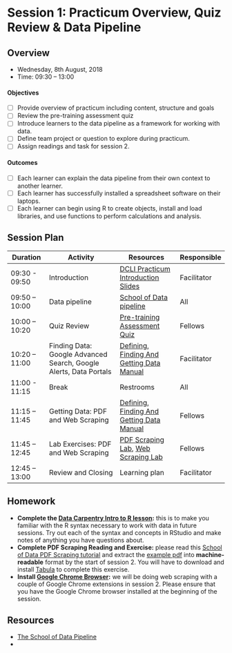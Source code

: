 # Session 1: Practicum Overview, Quiz Review & Data Pipeline

## Overview
 - Wednesday, 8th August, 2018
 - Time: 09:30 – 13:00

#### Objectives
- [ ] Provide overview of practicum including content, structure and goals
- [ ] Review the pre-training assessment quiz
- [ ] Introduce learners to the data pipeline as a framework for working with data.
- [ ] Define team project or question to explore during practicum.
- [ ] Assign readings and task for session 2.

#### Outcomes
- [ ] Each learner can explain the data pipeline from their own context to another learner.
- [ ] Each learner has successfully installed a spreadsheet software on their laptops.
- [ ] Each learner can begin using R to create objects, install and load libraries, and use functions to perform calculations and analysis.

## Session Plan

Duration | Activity | Resources | Responsible
------------- | ---------- | -------- | ---------
09:30 - 09:50 | Introduction | [DCLI Practicum Introduction Slides](https://docs.google.com/presentation/d/1XYAwdjPSdEg8wrYhzduVBqShTgG-Ct5trn6OKv3hJtQ/edit?usp=sharing) | Facilitator
09:50 – 10:00 | Data pipeline | [School of Data pipeline](https://schoolofdata.org/methodology/) | All
10:00 – 10:20 | Quiz Review |[Pre-training Assessment Quiz](https://docs.google.com/document/d/1Vr-GdhrQaoL1chzRxckSPDGgxDFqYGQDP7amAT7_7LE/edit?usp=sharing) | Fellows
10:20 – 11:00 | Finding Data: Google Advanced Search, Google Alerts, Data Portals | [Defining, Finding And Getting Data Manual](/manuals/defining_finding_and_getting_data.pdf) | Facilitator
11:00 - 11:15 | Break | Restrooms | All
11:15 – 11:45 | Getting Data: PDF and Web Scraping | [Defining, Finding And Getting Data Manual](/manuals/defining_finding_and_getting_data.pdf) | Fellows
11:45 – 12:45 | Lab Exercises: PDF and Web Scraping | [PDF Scraping Lab](/labs/data_fundamentals_lab_scraping_data_from_pdfs.pdf), [Web Scraping Lab](/labs/data_fundamentals_lab_scraping_data_from_the_web.pdf) | Fellows
12:45 – 13:00 | Review and Closing | Learning plan | Facilitator

## Homework
- **Complete the [Data Carpentry Intro to R lesson](http://www.datacarpentry.org/R-ecology-lesson/01-intro-to-r.html):** this is to make you familiar with the R syntax necessary to work with data in future sessions. Try out each of the syntax and concepts in RStudio and make notes of anything you have questions about.
- **Complete PDF Scraping Reading and Exercise:** please read this [School of Data PDF Scraping tutorial](https://schoolofdata.org/extracting-data-from-pdfs/)  and extract the [example pdf](https://schoolofdata.org/files/2015/09/sample-data-for-scraping.pdf) into **machine-readable** format by the start of session 2. You will have to download and install [Tabula](http://tabula.technology/) to complete this exercise.
- **Install [Google Chrome Browser](https://www.google.com/chrome/browser/desktop/index.html):** we will be doing web scraping with a couple of Google Chrome extensions in session 2. Please ensure that you have the Google Chrome browser installed at the beginning of the session.

## Resources
- [The School of Data Pipeline](https://schoolofdata.org/methodology/)
- 
